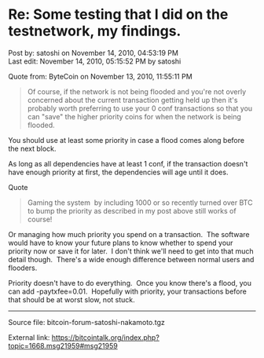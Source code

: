 # Re: Some testing that I did on the testnetwork, my findings.

Post by: satoshi on November 14, 2010, 04:53:19 PM<br>
Last edit: November 14, 2010, 05:15:52 PM by satoshi

Quote from: ByteCoin on November 13, 2010, 11:55:11 PM

> Of course, if the network is not being flooded and you're not overly concerned about the current transaction getting held up then it's probably worth preferring to use your 0 conf transactions so that you can "save" the higher priority coins for when the network is being flooded.

You should use at least some priority in case a flood comes along before the next block.

As long as all dependencies have at least 1 conf, if the transaction doesn't have enough priority at first, the dependencies will age until it does.

Quote

> Gaming the system &nbsp;by including 1000 or so recently turned over BTC to bump the priority as described in my post above still works of course!

Or managing how much priority you spend on a transaction. &nbsp;The software would have to know your future plans to know whether to spend your priority now or save it for later. &nbsp;I don't think we'll need to get into that much detail though. &nbsp;There's a wide enough difference between normal users and flooders.

Priority doesn't have to do everything. &nbsp;Once you know there's a flood, you can add -paytxfee=0.01. &nbsp;Hopefully with priority, your transactions before that should be at worst slow, not stuck.

---

Source file: bitcoin-forum-satoshi-nakamoto.tgz

External link: https://bitcointalk.org/index.php?topic=1668.msg21959#msg21959

